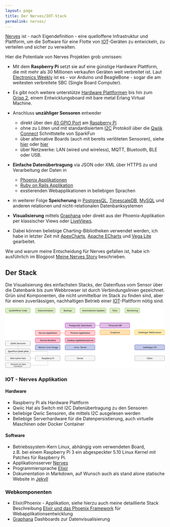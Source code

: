```yaml
---
layout: page
title: Der Nerves/IOT-Stack
permalink: nerves/
---
```


[Nerves](https://www.nerves-project.org/) ist - nach Eigendefinition - eine quelloffene
Infrastruktur und Plattform, um die Software für eine Flotte von
[IOT](https://de.wikipedia.org/wiki/Internet_der_Dinge)-Geräten zu entwickeln, zu
verteilen und sicher zu verwalten.

Hier die Potentiale von Nerves Projekten grob umrissen:

* Mit dem <b>Raspberry Pi</b> setzt sie auf eine günstige Hardware Plattform, die mit mehr als 30 Millionen
  verkaufen Geräten weit verbreitet ist. Laut [Electronics Weekly](https://www.electronicsweekly.com/news/business/raspberry-pi-popular-sbc-2021-09/)
  ist es - vor Arduino und BeagleBone - sogar die am weitesten verbreitete SBC (Single Board Computer).
* Es gibt noch weitere unterstütze [Hardware Plattformen](https://hexdocs.pm/nerves/targets.html)
  bis hin zum [Grisp 2](https://www.grisp.org/), einem Entwicklungsboard mit bare metal Erlang
  Virtual Machine.

* Anschluss <b>unzähliger Sensoren</b> entweder
  * direkt über den [40 GPIO Port](https://projects.raspberrypi.org/en/projects/rpi-gpio-pins) am
    [Raspberry Pi](https://www.raspberrypi.com/for-industry/)
  * ohne zu Löten und mit standardisiertem [I2C](https://en.wikipedia.org/wiki/I%C2%B2C) Protokoll
    über die [Qwiik Connect](https://www.sparkfun.com/qwiic) Schnittstelle von SparkFun
  * über alternative Boards (auch mit bereits verlöteten Sensoren), siehe
    [hier](https://www.tomshardware.com/best-picks/best-raspberry-pi-hats) oder
    [hier](https://howchoo.com/pi/best-raspberry-pi-hats)
  * über Netzwerke: LAN (wired und wireless), MQTT, Bluetooth, BLE oder USB.
* <b>Einfache Datenübertragung</b> via JSON oder XML über HTTPS zu und Verarbeitung der Daten in

  * [Phoenix Applikationen](/elixir)
  * [Ruby on Rails Applikation](/stack)
  * exstierenden Webapplikationen in beliebigen Sprachen

* in weiterer Folge <b>Speicherung</b> in [PostgresQL](https://www.postgresql.org/),
  [TimescaleDB](https://www.timescale.com/), [MySQL](https://www.mysql.com/) und anderen relationen und
  nicht-relationalen Datenbanksystemen
* <b>Visualisierung</b> mittels [Graphana](https://grafana.com/) oder direkt aus der
  Phoenix-Applikation per klassischer Views oder
  [LiveViews](https://hexdocs.pm/phoenix_live_view/Phoenix.LiveView.html).
* Dabei können beliebige Charting-Bibliotheken verwendet werden, ich habe in letzter Zeit mit
  [ApexCharts](https://apexcharts.com/),
  [Apache ECharts](https://echarts.apache.org/en/index.html) und
  [Vega Lite](https://vega.github.io/vega-lite/) gearbeitet.

Wie und warum meine Entscheidung für Nerves gefallen ist, habe ich ausführlich im Blogpost
[Meine Nerves Story](/2022/03/28/meine-nerves-story.html) beschrieben.

## Der Stack

Die Visualisierung des einfachsten Stacks, der Datenfluss vom Sensor über die Datenbank bis zum
Webbrowser ist durch Verbindungslinien gezeichnet. Grün sind Komponenten, die nicht unmittelbar
im Stack zu finden sind, aber für einen zuverlässigen, nachhaltigen Betrieb einer
[IOT](https://de.wikipedia.org/wiki/Internet_der_Dinge)-Plattform nötig sind.

![IOT Stack](/img/nerves/nerves-stack.svg)

### IOT - Nerves Applikation

#### Hardware

* Raspberry Pi als Hardware Plattform
* Qwiic Hat als Switch mit I2C Datenübertragung zu den Sensoren
* beliebige Qwiic Sensoren, die mittels I2C ausgelesen werden
* Beliebige Serverhardware für die Datenpersistierung, auch virtuelle Maschinen oder Docker Container

#### Software

* Betriebssystem-Kern Linux, abhängig vom verwendeten Board,<br/>
  z.B. bei einem Raspberry Pi 3 ein abgespeckter 5.10 Linux Kernel mit Patches für Raspberry Pi.
* Applikationsserver [Nerves](https://ninenines.eu/)
* Programmiersprache [Elixir](https://elixir-lang.org/)
* Dokumentation in Markdown, auf Wunsch auch als stand alone statische Website in [Jekyll](https://jekyllrb.com/)

### Webkomponenten

* Elixir/Phoenix - Applikation, siehe hierzu auch meine detaillierte Stack Beschreibung
  [Elixir und das Phoenix Framework](/elixir) für Webapplikationsentwicklung
* [Graphana](https://grafana.com/) Dashboards zur Datenvisualisierung
